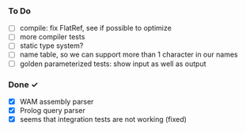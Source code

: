 ### To Do
- [ ] compile: fix FlatRef, see if possible to optimize
- [ ] more compiler tests
- [ ] static type system?
- [ ] name table, so we can support more than 1 character in our names
- [ ] golden parameterized tests: show input as well as output

### Done ✓
- [x] WAM assembly parser
- [x] Prolog query parser 
- [x] seems that integration tests are not working (fixed)